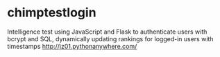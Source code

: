 # chimptestlogin

Intelligence test using JavaScript and Flask to authenticate users with bcrypt and SQL, dynamically updating rankings for logged-in users with timestamps
http://jz01.pythonanywhere.com/
